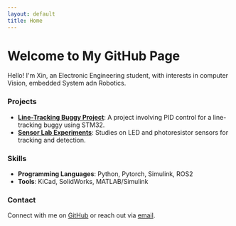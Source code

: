 ```yaml
---
layout: default
title: Home
---
```


# Welcome to My GitHub Page

Hello! I'm Xin, an Electronic Engineering student, with interests in computer Vision, embedded System adn Robotics.

### Projects

- **[Line-Tracking Buggy Project](link-to-project)**: A project involving PID control for a line-tracking buggy using STM32.
- **[Sensor Lab Experiments](link-to-project)**: Studies on LED and photoresistor sensors for tracking and detection.

### Skills

- **Programming Languages**: Python, Pytorch, Simulink, ROS2
- **Tools**: KiCad, SolidWorks, MATLAB/Simulink

### Contact

Connect with me on [GitHub](https://github.com/FinXAN) or reach out via [email](arthur.fang@hotmail.com).
